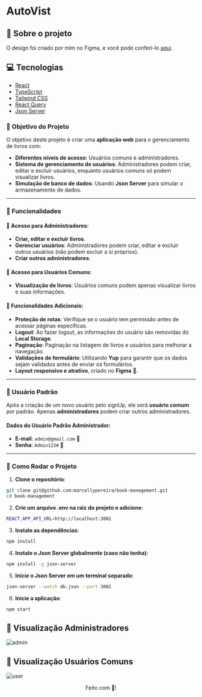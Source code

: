 # AutoVist

## :book: Sobre o projeto

O design foi criado por mim no Figma, e você pode conferi-lo [aqui](https://www.figma.com/design/qpgEpcPm2SJPvSSJbJKZOf/Books-Management?node-id=0-1&node-type=canvas&t=saAso9SDBRs4Vz2h-0).

## :computer: Tecnologias

- [React](https://legacy.reactjs.org/docs/create-a-new-react-app.html)
- [TypeScript](https://www.typescriptlang.org/)
- [Tailwind CSS](https://tailwindcss.com/docs/width)
- [React Query](https://www.npmjs.com/package/react-query)
- [Json Server](https://www.npmjs.com/package/json-server)


### 🎯 Objetivo do Projeto

O objetivo deste projeto é criar uma **aplicação web** para o gerenciamento de livros com:

- **Diferentes níveis de acesso**: Usuários comuns e administradores.
- **Sistema de gerenciamento de usuários**: Administradores podem criar, editar e excluir usuários, enquanto usuários comuns só podem visualizar livros.
- **Simulação de banco de dados**: Usando **Json Server** para simular o armazenamento de dados.

---

### 🔑 Funcionalidades

#### 🔐 Acesso para Administradores:
- **Criar, editar e excluir livros**.
- **Gerenciar usuários**: Administradores podem criar, editar e excluir outros usuários (não podem excluir a si próprios).
- **Criar outros administradores**.

#### 👀 Acesso para Usuários Comuns:
- **Visualização de livros**: Usuários comuns podem apenas visualizar livros e suas informações.

#### 🌟 Funcionalidades Adicionais:
- **Proteção de rotas**: Verifique se o usuário tem permissão antes de acessar páginas específicas.
- **Logout**: Ao fazer logout, as informações do usuário são removidas do **Local Storage**.
- **Paginação**: Paginação na listagem de livros e usuários para melhorar a navegação.
- **Validações de formulário**: Utilizando **Yup** para garantir que os dados sejam validados antes de enviar os formulários.
- **Layout responsivo e atrativo**, criado no **Figma** 🎨.

---

### 👤 Usuário Padrão

Após a criação de um novo usuário pelo signUp, ele será **usuário comum** por padrão. Apenas **administradores** podem criar outros administradores.

#### Dados do Usuário Padrão Administrador:
- **E-mail**: `admin@gmail.com` 📧
- **Senha**: `Admin123#` 🔑

---

### 🚀 Como Rodar o Projeto

1. **Clone o repositório**:

```bash
git clone git@github.com:marcellypereira/book-management.git
cd book-management
```

2. **Crie um arquivo .env na raiz do projeto e adicione**:

```bash
REACT_APP_API_URL=http://localhost:3001
```

3. **Instale as dependências**:

```bash
npm install
```

4. **Instale o Json Server globalmente (caso não tenha)**:

```bash
npm install -g json-server
```
5. **Inicie o Json Server em um terminal separado**:

```bash
json-server --watch db.json --port 3001
```
6. **Inicie a aplicação**:

```bash
npm start
```

## :tada: Visualização Administradores

![admin](https://github.com/user-attachments/assets/198aba44-19ea-4944-9557-e92d88a32448)

## :tada: Visualização Usuários Comuns

![user](https://github.com/user-attachments/assets/3b54681c-7fa7-4257-90f0-39a815597b8e)

<div align="center">Feito com 💜! </div>
